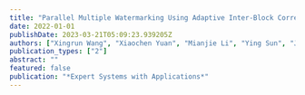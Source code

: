 ```yaml
---
title: "Parallel Multiple Watermarking Using Adaptive Inter-Block Correlation"
date: 2022-01-01
publishDate: 2023-03-21T05:09:23.939205Z
authors: ["Xingrun Wang", "Xiaochen Yuan", "Mianjie Li", "Ying Sun", "Jinyu Tian", "Hongfei Guo", "Jianqing Li"]
publication_types: ["2"]
abstract: ""
featured: false
publication: "*Expert Systems with Applications*"
---
```


